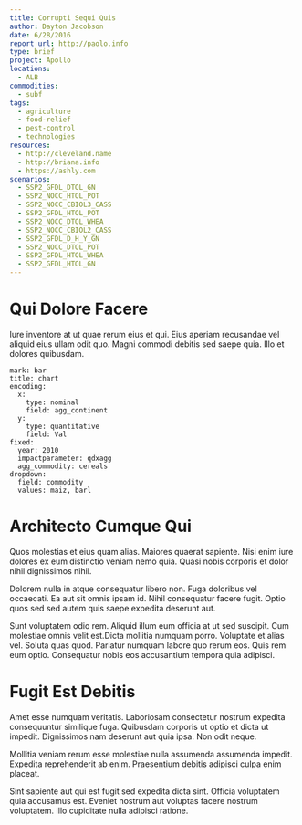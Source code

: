```yaml
---
title: Corrupti Sequi Quis
author: Dayton Jacobson
date: 6/28/2016
report url: http://paolo.info
type: brief
project: Apollo
locations:
  - ALB
commodities:
  - subf
tags:
  - agriculture
  - food-relief
  - pest-control
  - technologies
resources:
  - http://cleveland.name
  - http://briana.info
  - https://ashly.com
scenarios:
  - SSP2_GFDL_DTOL_GN
  - SSP2_NOCC_HTOL_POT
  - SSP2_NOCC_CBIOL3_CASS
  - SSP2_GFDL_HTOL_POT
  - SSP2_NOCC_DTOL_WHEA
  - SSP2_NOCC_CBIOL2_CASS
  - SSP2_GFDL_D_H_Y_GN
  - SSP2_NOCC_DTOL_POT
  - SSP2_GFDL_HTOL_WHEA
  - SSP2_GFDL_HTOL_GN
---
```

# Qui Dolore Facere
Iure inventore at ut quae rerum eius et qui. Eius aperiam recusandae vel aliquid eius ullam odit quo. Magni commodi debitis sed saepe quia. Illo et dolores quibusdam.

```vis
mark: bar
title: chart
encoding:
  x:
    type: nominal
    field: agg_continent
  y:
    type: quantitative
    field: Val
fixed:
  year: 2010
  impactparameter: qdxagg
  agg_commodity: cereals
dropdown:
  field: commodity
  values: maiz, barl
```

# Architecto Cumque Qui
Quos molestias et eius quam alias. Maiores quaerat sapiente. Nisi enim iure dolores ex eum distinctio veniam nemo quia. Quasi nobis corporis et dolor nihil dignissimos nihil.
 Dolorem nulla in atque consequatur libero non. Fuga doloribus vel occaecati. Ea aut sit omnis ipsam id. Nihil consequatur facere fugit. Optio quos sed sed autem quis saepe expedita deserunt aut.
 Sunt voluptatem odio rem. Aliquid illum eum officia at ut sed suscipit. Cum molestiae omnis velit est.Dicta mollitia numquam porro. Voluptate et alias vel. Soluta quas quod. Pariatur numquam labore quo rerum eos. Quis rem eum optio. Consequatur nobis eos accusantium tempora quia adipisci.

# Fugit Est Debitis
Amet esse numquam veritatis. Laboriosam consectetur nostrum expedita consequuntur similique fuga. Quibusdam corporis ut optio et dicta ut impedit. Dignissimos nam deserunt aut quia ipsa. Non odit neque.
 Mollitia veniam rerum esse molestiae nulla assumenda assumenda impedit. Expedita reprehenderit ab enim. Praesentium debitis adipisci culpa enim placeat.
 Sint sapiente aut qui est fugit sed expedita dicta sint. Officia voluptatem quia accusamus est. Eveniet nostrum aut voluptas facere nostrum voluptatem. Illo cupiditate nulla adipisci ratione.
